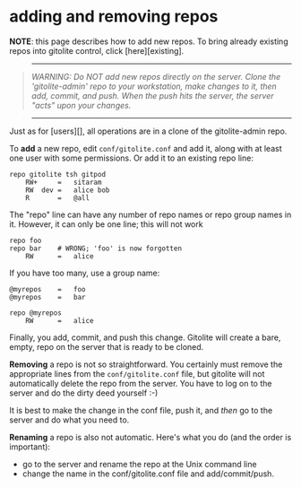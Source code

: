 # adding and removing repos

**NOTE**: this page describes how to add new repos.  To bring already existing
repos into gitolite control, click [here][existing].

>   ----

>   *WARNING: Do NOT add new repos directly on the server.  Clone the
>   'gitolite-admin' repo to your workstation, make changes to it, then add,
>   commit, and push.  When the push hits the server, the server "acts" upon
>   your changes.*

>   ----

Just as for [users][], all operations are in a clone of the gitolite-admin
repo.

To **add** a new repo, edit `conf/gitolite.conf` and add it, along with at
least one user with some permissions.  Or add it to an existing repo line:

    repo gitolite tsh gitpod
        RW+     =   sitaram
        RW  dev =   alice bob
        R       =   @all

The "repo" line can have any number of repo names or repo group names in it.
However, it can only be one line; this will not work

    repo foo
    repo bar    # WRONG; 'foo' is now forgotten
        RW      =   alice

If you have too many, use a group name:

    @myrepos    =   foo
    @myrepos    =   bar

    repo @myrepos
        RW      =   alice

Finally, you add, commit, and push this change.  Gitolite will create a bare,
empty, repo on the server that is ready to be cloned.

**Removing** a repo is not so straightforward.  You certainly must remove the
appropriate lines from the `conf/gitolite.conf` file, but gitolite will not
automatically delete the repo from the server.  You have to log on to the
server and do the dirty deed yourself :-)

It is best to make the change in the conf file, push it, and *then* go to the
server and do what you need to.

**Renaming** a repo is also not automatic.  Here's what you do (and the order
is important):

  * go to the server and rename the repo at the Unix command line
  * change the name in the conf/gitolite.conf file and add/commit/push.
